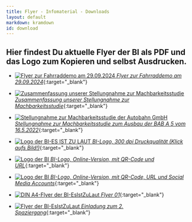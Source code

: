 ```yaml
---
title: Flyer - Infomaterial - Downloads
layout: default
markdown: kramdown
id: download
---
```


## Hier findest Du aktuelle Flyer der BI als PDF und das Logo zum Kopieren und selbst Ausdrucken.

- [![Flyer zur Fahrraddemo am 29.09.2024](/assets/img/fyler-fahrrad-demo.jpeg) _Flyer zur Fahrraddemo am 29.09.2024_](/assets/img/fyler-fahrrad-demo.jpeg){:target="\_blank"}

- [![Zusammenfassung unserer Stellungnahme zur Machbarkeitsstudie](/assets/img/2024_Zusammenfassung-Machbarkeitsstudie.png) _Zusammenfassung unserer Stellungnahme zur Machbarkeitsstudie_](/assets/files/2024_Zusammenfassung-Machbarkeitsstudie.pdf){:target="\_blank"}

- [![Stellungnahme zur Machbarkeitsstudie der Autobahn GmbH](/assets/img/Stellungnahme-BI-BUND-AUA.png) _Stellungnahme zur Machbarkeitsstudie zum Ausbau der BAB A 5 vom 16.5.2022_](/assets/files/2024_BI-BUND-Machbarkeitsstudie.pdf){:target="\_blank"}

- [![Logo der BI-ES IST ZU LAUT](/assets/img/Logo_BI_00.gif) _BI-Logo, 300 dpi Druckqualität (Klick aufs Bild!)_](/assets/img/Logo_BI_300dpi.jpg){:target="\_blank"}

- [![Logo der BI](/assets/img/BI-Logo.jpeg) _BI-Logo, Online-Version, mit QR-Code und URL_](/assets/img/BI-Logo.jpeg){:target="\_blank"}

- [![Logo der BI](/assets/img/BI-Logo-mit-social-media-logos.jpeg) _BI-Logo, Online-Version, mit QR-Code, URL und Social Media Accounts_](/assets/img/BI-Logo-mit-social-media-logos.jpeg){:target="\_blank"}

- [![DIN A4-Flyer der BI-EsIstZuLaut](/assets/img/Flyer_4fach_Seite1.png) _Flyer 01_](/assets/img/Flyer_4fach_farbig.pdf){:target="\_blank"}

- [![Flyer der BI-EsIstZuLaut](/assets/img/Flyer_4fach_Spaziergang_26_03.png) _Einladung zum 2. Spaziergang_](/assets/img/Flyer_4fach_4c_Spaziergang_26_03_23.pdf){:target="\_blank"}

